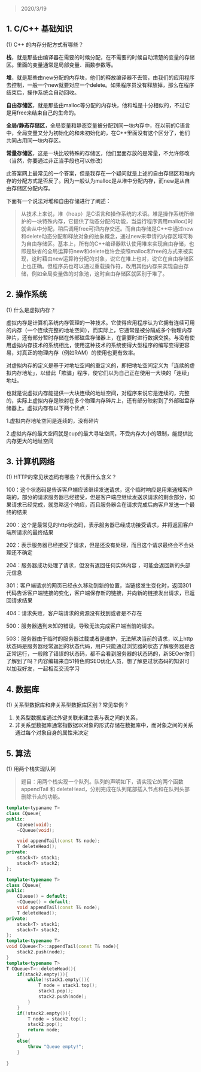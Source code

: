 > 2020/3/19 

## 1. C/C++ 基础知识
(1) C++ 的内存分配方式有哪些？

**栈**，就是那些由编译器在需要的时候分配，在不需要的时候自动清楚的变量的存储区。里面的变量通常是局部变量、函数参数等。

**堆**，就是那些由new分配的内存块，他们的释放编译器不去管，由我们的应用程序去控制，一般一个new就要对应一个delete。如果程序员没有释放掉，那么在程序结束后，操作系统会自动回收。

**自由存储区**，就是那些由malloc等分配的内存块，他和堆是十分相似的，不过它是用free来结束自己的生命的。

**全局/静态存储区**，全局变量和静态变量被分配到同一块内存中，在以前的C语言中，全局变量又分为初始化的和未初始化的，在C++里面没有这个区分了，他们共同占用同一块内存区。

**常量存储区**，这是一块比较特殊的存储区，他们里面存放的是常量，不允许修改（当然，你要通过非正当手段也可以修改）

此答案网上最常见的一个答案，但是我存在一个疑问就是上述的自由存储区和堆内存的分配方式是否反了。因为一般认为malloc是从堆中分配内存，而new是从自由存储区分配内存。

下面有一个说法对堆和自由存储进行了阐述：
> 从技术上来说，堆（heap）是C语言和操作系统的术语。堆是操作系统所维护的一块特殊内存，它提供了动态分配的功能，当运行程序调用malloc()时就会从中分配，稍后调用free可把内存交还。而自由存储是C++中通过new和delete动态分配和释放对象的抽象概念，通过new来申请的内存区域可称为自由存储区。基本上，所有的C++编译器默认使用堆来实现自由存储，也即是缺省的全局运算符new和delete也许会按照malloc和free的方式来被实现，这时藉由new运算符分配的对象，说它在堆上也对，说它在自由存储区上也正确。但程序员也可以通过重载操作符，改用其他内存来实现自由存储，例如全局变量做的对象池，这时自由存储区就区别于堆了。

## 2. 操作系统
(1) 什么是虚拟内存？

虚拟内存是计算机系统内存管理的一种技术。它使得应用程序认为它拥有连续可用的内存（一个连续完整的地址空间），而实际上，它通常是被分隔成多个物理内存碎片，还有部分暂时存储在外部磁盘存储器上，在需要时进行数据交换。与没有使用虚拟内存技术的系统相比，使用这种技术的系统使得大型程序的编写变得更容易，对真正的物理内存（例如RAM）的使用也更有效率。

对虚拟内存的定义是基于对地址空间的重定义的，即把地址空间定义为「连续的虚拟内存地址」，以借此「欺骗」程序，使它们以为自己正在使用一大块的「连续」地址。

也就是说虚拟内存能提供一大块连续的地址空间，对程序来说它是连续的，完整的，实际上虚拟内存是映射在多个物理内存碎片上，还有部分映射到了外部磁盘存储器上。虚拟内存有以下两个优点：

1.虚拟内存地址空间是连续的，没有碎片

2.虚拟内存的最大空间就是cup的最大寻址空间，不受内存大小的限制，能提供比内存更大的地址空间

## 3. 计算机网络
(1) HTTP的常见状态码有哪些？代表什么含义？

100：这个状态码是告诉客户端应该继续发送请求，这个临时响应是用来通知客户端的，部分的请求服务器已经接受，但是客户端应继续发送求请求的剩余部分，如果请求已经完成，就忽略这个响应，而且服务器会在请求完成后向客户发送一个最终的结果

200：这个是最常见的http状态码，表示服务器已经成功接受请求，并将返回客户端所请求的最终结果

202：表示服务器已经接受了请求，但是还没有处理，而且这个请求最终会不会处理还不确定

204：服务器成功处理了请求，但没有返回任何实体内容 ，可能会返回新的头部元信息

301：客户端请求的网页已经永久移动到新的位置，当链接发生变化时，返回301代码告诉客户端链接的变化，客户端保存新的链接，并向新的链接发出请求，已返回请求结果

404：请求失败，客户端请求的资源没有找到或者是不存在

500：服务器遇到未知的错误，导致无法完成客户端当前的请求。

503：服务器由于临时的服务器过载或者是维护，无法解决当前的请求，以上http状态码是服务器经常返回的状态代码，用户只能通过浏览器的状态了解服务器是否正常运行，一般除了错误的状态码，都不会看到服务器的状态码的，新SEOer你们了解到了吗？内容编辑来自51特色购SEO优化人员，想了解更过状态码的知识可以加我好友，一起相互交流学习

## 4. 数据库
(1) 关系型数据库和非关系型数据库区别？常见举例？

1. 关系型数据库通过外键关联来建立表与表之间的关系，
2. 非关系型数据库通常指数据以对象的形式存储在数据库中，而对象之间的关系通过每个对象自身的属性来决定

## 5. 算法
(1) 用两个栈实现队列

> 题目：用两个栈实现一个队列。队列的声明如下，请实现它的两个函数 appendTail 和 deleteHead，分别完成在队列尾部插入节点和在队列头部删除节点的功能。

```cpp
template<typaname T>
class CQueue{
public:
    CQueue(void);
    ~CQueue(void);

    void appendTail(const T& node);
    T deleteHead();
private:
    stack<T> stack1;
    stack<T> stack2;
};
```

```cpp
template<typename T>
class CQueue{
public:
    CQueue() = default;
    ~CQueue() = default;
    void appendTail(const T& node);
    T deleteHead();
private:
    stack<T> stack1;
    stack<T> stack2;
};
template<typename T>
void CQueue<T>::appendTail(const T& node){
    stack2.push(node);
}
template<typename T>
T CQueue<T>::deleteHead(){
    if(stack2.empty()){
        while(!stack1.empty()){
            T node = stack1.top();
            stack1.pop();
            stack2.push(node);
        }
    }
    if(!stack2.empty()){
        T node = stack2.top();
        stack2.pop();
        return node;
    }
    else{
        throw "Queue empty!";
    }
    
}
```